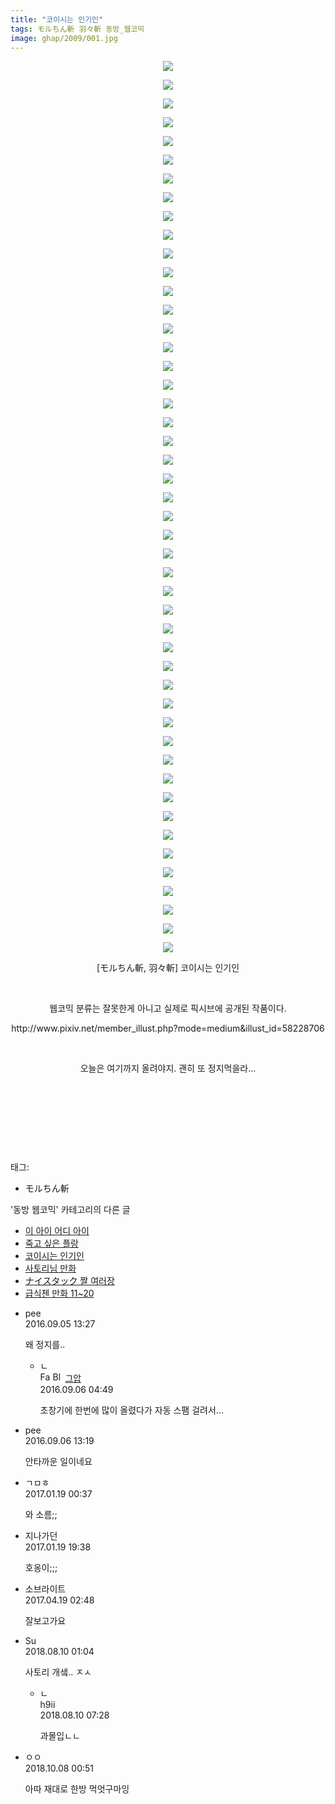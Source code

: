 ```yaml
---
title: "코이시는 인기인"
tags: モルちん斬 羽々斬 동방_웹코믹
image: ghap/2009/001.jpg
---
```

<div class="article">
<p style="text-align: center; clear: none; float: none;"><img src="{{ site.nasurl }}/ghap/2009/001.jpg"/></p>
<p style="text-align: center; clear: none; float: none;"><img src="{{ site.nasurl }}/ghap/2009/002.jpg"/></p>
<p style="text-align: center; clear: none; float: none;"><img src="{{ site.nasurl }}/ghap/2009/003.jpg"/></p>
<p style="text-align: center; clear: none; float: none;"><img src="{{ site.nasurl }}/ghap/2009/004.jpg"/></p>
<p style="text-align: center; clear: none; float: none;"><img src="{{ site.nasurl }}/ghap/2009/005.jpg"/></p>
<p style="text-align: center; clear: none; float: none;"><img src="{{ site.nasurl }}/ghap/2009/006.jpg"/></p>
<p style="text-align: center; clear: none; float: none;"><img src="{{ site.nasurl }}/ghap/2009/007.jpg"/></p>
<p style="text-align: center; clear: none; float: none;"><img src="{{ site.nasurl }}/ghap/2009/008.jpg"/></p>
<p style="text-align: center; clear: none; float: none;"><img src="{{ site.nasurl }}/ghap/2009/009.jpg"/></p>
<p style="text-align: center; clear: none; float: none;"><img src="{{ site.nasurl }}/ghap/2009/010.jpg"/></p>
<p style="text-align: center; clear: none; float: none;"><img src="{{ site.nasurl }}/ghap/2009/011.jpg"/></p>
<p style="text-align: center; clear: none; float: none;"><img src="{{ site.nasurl }}/ghap/2009/012.jpg"/></p>
<p style="text-align: center; clear: none; float: none;"><img src="{{ site.nasurl }}/ghap/2009/013.jpg"/></p>
<p style="text-align: center; clear: none; float: none;"><img src="{{ site.nasurl }}/ghap/2009/014.jpg"/></p>
<p style="text-align: center; clear: none; float: none;"><img src="{{ site.nasurl }}/ghap/2009/015.jpg"/></p>
<p style="text-align: center; clear: none; float: none;"><img src="{{ site.nasurl }}/ghap/2009/016.jpg"/></p>
<p style="text-align: center; clear: none; float: none;"><img src="{{ site.nasurl }}/ghap/2009/017.jpg"/></p>
<p style="text-align: center; clear: none; float: none;"><img src="{{ site.nasurl }}/ghap/2009/018.jpg"/></p>
<p style="text-align: center; clear: none; float: none;"><img src="{{ site.nasurl }}/ghap/2009/019.jpg"/></p>
<p style="text-align: center; clear: none; float: none;"><img src="{{ site.nasurl }}/ghap/2009/020.jpg"/></p>
<p style="text-align: center; clear: none; float: none;"><img src="{{ site.nasurl }}/ghap/2009/021.jpg"/></p>
<p style="text-align: center; clear: none; float: none;"><img src="{{ site.nasurl }}/ghap/2009/022.jpg"/></p>
<p style="text-align: center; clear: none; float: none;"><img src="{{ site.nasurl }}/ghap/2009/023.jpg"/></p>
<p style="text-align: center; clear: none; float: none;"><img src="{{ site.nasurl }}/ghap/2009/024.jpg"/></p>
<p style="text-align: center; clear: none; float: none;"><img src="{{ site.nasurl }}/ghap/2009/025.jpg"/></p>
<p style="text-align: center; clear: none; float: none;"><img src="{{ site.nasurl }}/ghap/2009/026.jpg"/></p>
<p style="text-align: center; clear: none; float: none;"><img src="{{ site.nasurl }}/ghap/2009/027.jpg"/></p>
<p style="text-align: center; clear: none; float: none;"><img src="{{ site.nasurl }}/ghap/2009/028.jpg"/></p>
<p style="text-align: center; clear: none; float: none;"><img src="{{ site.nasurl }}/ghap/2009/029.jpg"/></p>
<p style="text-align: center; clear: none; float: none;"><img src="{{ site.nasurl }}/ghap/2009/030.jpg"/></p>
<p style="text-align: center; clear: none; float: none;"><img src="{{ site.nasurl }}/ghap/2009/031.jpg"/></p>
<p style="text-align: center; clear: none; float: none;"><img src="{{ site.nasurl }}/ghap/2009/032.jpg"/></p>
<p style="text-align: center; clear: none; float: none;"><img src="{{ site.nasurl }}/ghap/2009/033.jpg"/></p>
<p style="text-align: center; clear: none; float: none;"><img src="{{ site.nasurl }}/ghap/2009/034.jpg"/></p>
<p style="text-align: center; clear: none; float: none;"><img src="{{ site.nasurl }}/ghap/2009/035.jpg"/></p>
<p style="text-align: center; clear: none; float: none;"><img src="{{ site.nasurl }}/ghap/2009/036.jpg"/></p>
<p style="text-align: center; clear: none; float: none;"><img src="{{ site.nasurl }}/ghap/2009/037.jpg"/></p>
<p style="text-align: center; clear: none; float: none;"><img src="{{ site.nasurl }}/ghap/2009/038.jpg"/></p>
<p style="text-align: center; clear: none; float: none;"><img src="{{ site.nasurl }}/ghap/2009/039.jpg"/></p>
<p style="text-align: center; clear: none; float: none;"><img src="{{ site.nasurl }}/ghap/2009/040.jpg"/></p>
<p style="text-align: center; clear: none; float: none;"><img src="{{ site.nasurl }}/ghap/2009/041.jpg"/></p>
<p style="text-align: center; clear: none; float: none;"><img src="{{ site.nasurl }}/ghap/2009/042.jpg"/></p>
<p style="text-align: center; clear: none; float: none;"><img src="{{ site.nasurl }}/ghap/2009/043.jpg"/></p>
<p style="text-align: center; clear: none; float: none;"><img src="{{ site.nasurl }}/ghap/2009/044.jpg"/></p>
<p style="text-align: center; clear: none; float: none;"><img src="{{ site.nasurl }}/ghap/2009/045.jpg"/></p>
<p style="text-align: center; clear: none; float: none;"><img src="{{ site.nasurl }}/ghap/2009/046.jpg"/></p>
<p style="text-align: center; clear: none; float: none;"><img src="{{ site.nasurl }}/ghap/2009/047.jpg"/></p>
<p style="text-align: center; clear: none; float: none;"><img src="{{ site.nasurl }}/ghap/2009/048.jpg"/></p>
<p style="text-align: center; clear: none; float: none;">[モルちん斬, 羽々斬] 코이시는 인기인</p>
<p style="text-align: center; clear: none; float: none;"><br/></p>
<p style="text-align: center; clear: none; float: none;">웹코믹 분류는 잘못한게 아니고 실제로 픽시브에 공개된 작품이다.</p>
<p style="text-align: center; clear: none; float: none;">http://www.pixiv.net/member_illust.php?mode=medium&amp;illust_id=58228706</p>
<p style="text-align: center; clear: none; float: none;"><br/></p>
<p style="text-align: center; clear: none; float: none;">오늘은 여기까지 올려야지. 괜히 또 정지먹을라...</p>
<p style="text-align: center; clear: none; float: none;"><br/></p>
<p style="text-align: center; clear: none; float: none;"><br/></p>
<p style="text-align: center; clear: none; float: none;"><br/></p>
<p><br/></p>
</div><div class="tagTrail">
<p>태그: </p>
<ul>
<li>モルちん斬</li>
</ul>
</div><div class="another">
<p>'동방 웹코믹' 카테고리의 다른 글</p>
<ul>
<li><a href="/2016-09-07-ghap_2035">이 아이 어디 아이</a></li>
<li><a href="/2016-09-06-ghap_2024">죽고 싶은 플랑</a></li>
<li><a href="/2016-09-05-ghap_2009">코이시는 인기인</a></li>
<li><a href="/2016-09-05-ghap_2007">사토리님 만화</a></li>
<li><a href="/2016-09-05-ghap_2006">ナイスタック 짤 여러장</a></li>
<li><a href="/2016-09-05-ghap_2005">급식첸 만화 11~20</a></li>
</ul>
</div><div class="cb_module cb_fluid">
<div class="cb_wrt cb_profile">
<div class="comment">
<ul>
<li class="cb_thumb_off" id="comment14798854">
<div class="cb_comment_area">
<div class="cb_info_area">
<div class="cb_section">
<span class="cb_nick_name">pee</span>
</div>
<div class="cb_section">
<span class="cb_date">2016.09.05 13:27 </span>
</div>
</div>
<div class="cb_dsc_comment">
<p class="cb_dsc">
											왜 정지를..
										</p>
</div>
<ul>
<li class="cb_thumb_off" id="comment14799357">
<span class="cb_bu_subnode">ㄴ</span>
<div class="cb_comment_area">
<div class="cb_info_area">
<div class="cb_section">
<span class="cb_nick_name"><img alt="Favicon of https://ghaptouhou.tistory.com" height="16" onerror="this.onerror=null;this.parentNode.removeChild(this)" src="https://ghaptouhou.tistory.com/favicon.ico" width="16"/> <img alt="BlogIcon" height="16" onerror="this.parentNode.removeChild(this)" src="https://ghaptouhou.tistory.com/index.gif" width="16"/> <a href="https://ghaptouhou.tistory.com" onclick="return openLinkInNewWindow(this)"> 그압</a><span class="tistoryProfileLayerTrigger" onclick='TistoryProfile.show(event, this, {"title":"\uc800\uae30 \uc774\uac70 \ub098\uc911\uc5d0 \uc218\uc815 \uac00\ub2a5\ud558\ub098\uc694","url":"https:\/\/ghap.tistory.com","nickname":"\uadf8\uc555","items":[]}); return false;'></span></span>
</div>
<div class="cb_section">
<span class="cb_date">2016.09.06 04:49 </span>
</div>
</div>
<div class="cb_dsc_comment">
<p class="cb_dsc">
																초창기에 한번에 많이 올렸다가 자동 스팸 걸려서...
															</p>
</div>
</div>
</li>
</ul>
</div></li>
<li class="cb_thumb_off" id="comment14799793">
<div class="cb_comment_area">
<div class="cb_info_area">
<div class="cb_section">
<span class="cb_nick_name">pee</span>
</div>
<div class="cb_section">
<span class="cb_date">2016.09.06 13:19 </span>
</div>
</div>
<div class="cb_dsc_comment">
<p class="cb_dsc">
											안타까운 일이네요
										</p>
</div>
</div></li>
<li class="cb_thumb_off" id="comment14894959">
<div class="cb_comment_area">
<div class="cb_info_area">
<div class="cb_section">
<span class="cb_nick_name">ㄱㅁㅎ</span>
</div>
<div class="cb_section">
<span class="cb_date">2017.01.19 00:37 </span>
</div>
</div>
<div class="cb_dsc_comment">
<p class="cb_dsc">
											와 소름;;
										</p>
</div>
</div></li>
<li class="cb_thumb_off" id="comment14895567">
<div class="cb_comment_area">
<div class="cb_info_area">
<div class="cb_section">
<span class="cb_nick_name">지나가던</span>
</div>
<div class="cb_section">
<span class="cb_date">2017.01.19 19:38 </span>
</div>
</div>
<div class="cb_dsc_comment">
<p class="cb_dsc">
											호옹이;;;
										</p>
</div>
</div></li>
<li class="cb_thumb_off" id="comment14968802">
<div class="cb_comment_area">
<div class="cb_info_area">
<div class="cb_section">
<span class="cb_nick_name">소브라이트</span>
</div>
<div class="cb_section">
<span class="cb_date">2017.04.19 02:48 </span>
</div>
</div>
<div class="cb_dsc_comment">
<p class="cb_dsc">
											잘보고가요
										</p>
</div>
</div></li>
<li class="cb_thumb_off" id="comment15304693">
<div class="cb_comment_area">
<div class="cb_info_area">
<div class="cb_section">
<span class="cb_nick_name">Su</span>
</div>
<div class="cb_section">
<span class="cb_date">2018.08.10 01:04 </span>
</div>
</div>
<div class="cb_dsc_comment">
<p class="cb_dsc">
											사토리 개샠.. ㅈㅅ
										</p>
</div>
<ul>
<li class="cb_thumb_off" id="comment15304881">
<span class="cb_bu_subnode">ㄴ</span>
<div class="cb_comment_area">
<div class="cb_info_area">
<div class="cb_section">
<span class="cb_nick_name">h9ii</span>
</div>
<div class="cb_section">
<span class="cb_date">2018.08.10 07:28 </span>
</div>
</div>
<div class="cb_dsc_comment">
<p class="cb_dsc">
																과몰입ㄴㄴ
															</p>
</div>
</div>
</li>
</ul>
</div></li>
<li class="cb_thumb_off" id="comment15347912">
<div class="cb_comment_area">
<div class="cb_info_area">
<div class="cb_section">
<span class="cb_nick_name">ㅇㅇ</span>
</div>
<div class="cb_section">
<span class="cb_date">2018.10.08 00:51 </span>
</div>
</div>
<div class="cb_dsc_comment">
<p class="cb_dsc">
											아따 재대로 한방 먹엇구마잉
										</p>
</div>
</div></li>
</ul>
</div>
</div><!-- commentList close -->
</div>